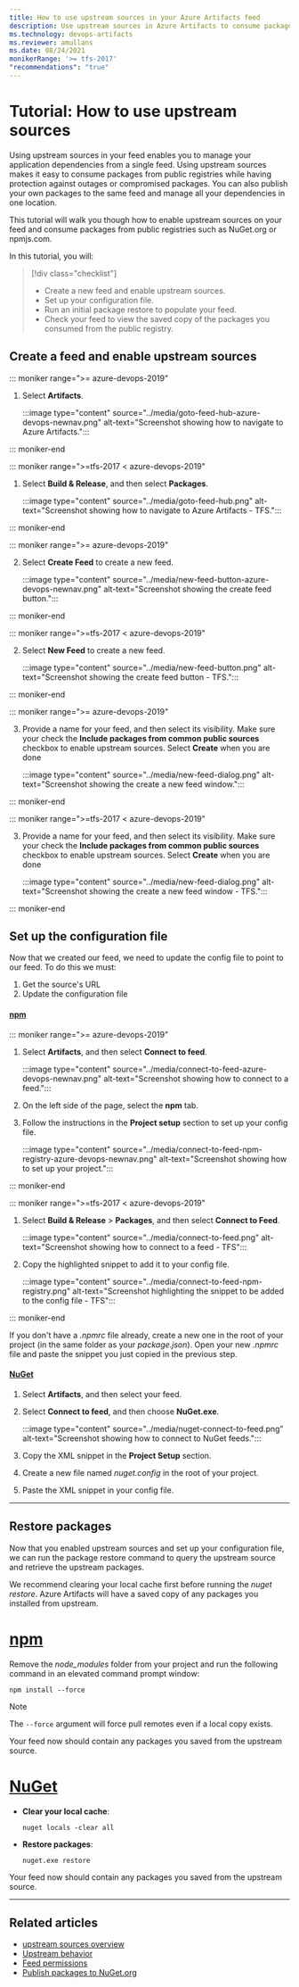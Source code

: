 ```yaml
---
title: How to use upstream sources in your Azure Artifacts feed
description: Use upstream sources in Azure Artifacts to consume packages from public registries
ms.technology: devops-artifacts
ms.reviewer: amullans
ms.date: 08/24/2021
monikerRange: '>= tfs-2017'
"recommendations": "true"
---
```


# Tutorial: How to use upstream sources

Using upstream sources in your feed enables you to manage your application dependencies from a single feed. Using upstream sources makes it easy to consume packages from public registries while having protection against outages or compromised packages. You can also publish your own packages to the same feed and manage all your dependencies in one location.

This tutorial will walk you though how to enable upstream sources on your feed and consume packages from public registries such as NuGet.org or npmjs.com.

In this tutorial, you will:

>[!div class="checklist"]  
> * Create a new feed and enable upstream sources.
> * Set up your configuration file.
> * Run an initial package restore to populate your feed.
> * Check your feed to view the saved copy of the packages you consumed from the public registry.

## Create a feed and enable upstream sources

::: moniker range=">= azure-devops-2019"

1. Select **Artifacts**.

    :::image type="content" source="../media/goto-feed-hub-azure-devops-newnav.png" alt-text="Screenshot showing how to navigate to Azure Artifacts.":::

::: moniker-end

::: moniker range=">=tfs-2017 < azure-devops-2019"

1. Select **Build & Release**, and then select **Packages**.

    :::image type="content" source="../media/goto-feed-hub.png" alt-text="Screenshot showing how to navigate to Azure Artifacts - TFS.":::

::: moniker-end

::: moniker range=">= azure-devops-2019"

2. Select **Create Feed** to create a new feed.

    :::image type="content" source="../media/new-feed-button-azure-devops-newnav.png" alt-text="Screenshot showing the create feed button.":::

::: moniker-end

::: moniker range=">=tfs-2017 < azure-devops-2019"

2. Select **New Feed** to create a new feed.

    :::image type="content" source="../media/new-feed-button.png" alt-text="Screenshot showing the create feed button - TFS.":::

::: moniker-end

::: moniker range=">= azure-devops-2019"

3. Provide a name for your feed, and then select its visibility. Make sure your check the **Include packages from common public sources** checkbox to enable upstream sources. Select **Create** when you are done

    :::image type="content" source="../media/new-feed-dialog.png" alt-text="Screenshot showing the create a new feed window.":::

::: moniker-end

::: moniker range=">=tfs-2017 < azure-devops-2019"

3. Provide a name for your feed, and then select its visibility. Make sure your check the **Include packages from common public sources** checkbox to enable upstream sources. Select **Create** when you are done

    :::image type="content" source="../media/new-feed-dialog.png" alt-text="Screenshot showing the create a new feed window - TFS.":::

::: moniker-end

## Set up the configuration file

Now that we created our feed, we need to update the config file to point to our feed. To do this we must:

1. Get the source's URL
1. Update the configuration file

#### [npm](#tab/npm/)

::: moniker range=">= azure-devops-2019"

1. Select **Artifacts**, and then select **Connect to feed**.

    :::image type="content" source="../media/connect-to-feed-azure-devops-newnav.png" alt-text="Screenshot showing how to connect to a feed.":::

1. On the left side of the page, select the **npm** tab.

1. Follow the instructions in the **Project setup** section to set up your config file.

    :::image type="content" source="../media/connect-to-feed-npm-registry-azure-devops-newnav.png" alt-text="Screenshot showing how to set up your project.":::

::: moniker-end

::: moniker range=">=tfs-2017 < azure-devops-2019"

1. Select **Build & Release** > **Packages**, and then select **Connect to Feed**.

    :::image type="content" source="../media/connect-to-feed.png" alt-text="Screenshot showing how to connect to a feed - TFS":::

1. Copy the highlighted snippet to add it to your config file.

    :::image type="content" source="../media/connect-to-feed-npm-registry.png" alt-text="Screenshot highlighting the snippet to be added to the config file - TFS":::

::: moniker-end

If you don't have a *.npmrc* file already, create a new one in the root of your project (in the same folder as your *package.json*). Open your new *.npmrc* file and paste the snippet you just copied in the previous step.

#### [NuGet](#tab/nuget/)

1. Select **Artifacts**, and then select your feed. 

1. Select **Connect to feed**, and then choose **NuGet.exe**.

    :::image type="content" source="../media/nuget-connect-to-feed.png" alt-text="Screenshot showing how to connect to NuGet feeds.":::

1. Copy the XML snippet in the **Project Setup** section.

1. Create a new file named *nuget.config* in the root of your project.

1. Paste the XML snippet in your config file.
 
* * *

## Restore packages

Now that you enabled upstream sources and set up your configuration file, we can run the package restore command to query the upstream source and retrieve the upstream packages.

We recommend clearing your local cache first before running the *nuget restore*. Azure Artifacts will have a saved copy of any packages you installed from upstream. 

# [npm](#tab/npm)

Remove the *node_modules* folder from your project and run the following command in an elevated command prompt window:

```Command
npm install --force
```

> [!NOTE]
> The `--force` argument will force pull remotes even if a local copy exists. 

Your feed now should contain any packages you saved from the upstream source.

# [NuGet](#tab/nuget)

- **Clear your local cache**:

    ```Command
    nuget locals -clear all
    ```

- **Restore packages**:

    ```Command
    nuget.exe restore
    ```

Your feed now should contain any packages you saved from the upstream source.

* * *

## Related articles

- [upstream sources overview](../concepts/upstream-sources.md)
- [Upstream behavior](../concepts/upstream-behavior.md)
- [Feed permissions](../feeds/feed-permissions.md)
- [Publish packages to NuGet.org](../nuget/publish-to-nuget-org.md)